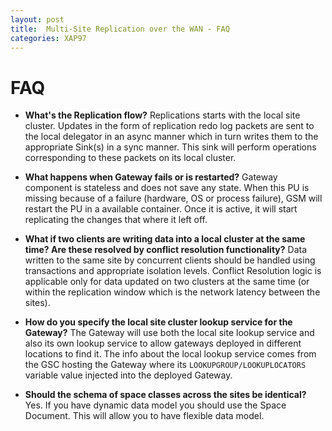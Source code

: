 ```yaml
---
layout: post
title:  Multi-Site Replication over the WAN - FAQ
categories: XAP97
---
```


# FAQ

- **What's the Replication flow?**
Replications starts with the local site cluster. Updates in the form of replication redo log packets are sent to the local delegator in an async manner which in turn writes them to the appropriate Sink(s) in a sync manner. This sink will perform operations corresponding to these packets on its local cluster.

- **What happens when Gateway fails or is restarted?**
Gateway component is stateless and does not save any state. When this PU is missing because of a failure (hardware, OS or process failure), GSM will restart the PU in a available container. Once it is active, it will start replicating the changes that where it left off.

- **What if two clients are writing data into a local cluster at the same time? Are these resolved by conflict resolution functionality?**
Data written to the same site by concurrent clients should be handled using transactions and appropriate isolation levels. Conflict Resolution logic is applicable only for data updated on two clusters at the same time (or within the replication window which is the network latency between the sites).

- **How do you specify the local site cluster lookup service for the Gateway?**
The Gateway will use both the local site lookup service and also its own lookup service to allow gateways deployed in different locations to find it.
The info about the local lookup service comes from the GSC hosting the Gateway where its `LOOKUPGROUP/LOOKUPLOCATORS` variable value injected into the deployed Gateway.

- **Should the schema of space classes across the sites be identical?**
Yes. If you have dynamic data model you should use the Space Document. This will allow you to have flexible data model.
